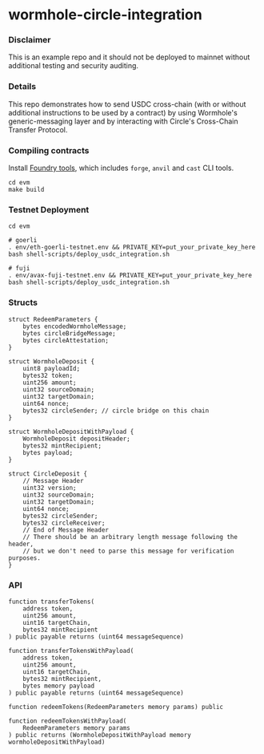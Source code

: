 # wormhole-circle-integration

### Disclaimer

This is an example repo and it should not be deployed to mainnet without additional testing and security auditing.

### Details

This repo demonstrates how to send USDC cross-chain (with or without additional instructions to be used by a contract) by using Wormhole's generic-messaging layer and by interacting with Circle's Cross-Chain Transfer Protocol.

### Compiling contracts

Install [Foundry tools](https://book.getfoundry.sh/getting-started/installation), which includes `forge`, `anvil` and `cast` CLI tools.

```
cd evm
make build
```

### Testnet Deployment

```
cd evm

# goerli
. env/eth-goerli-testnet.env && PRIVATE_KEY=put_your_private_key_here bash shell-scripts/deploy_usdc_integration.sh

# fuji
. env/avax-fuji-testnet.env && PRIVATE_KEY=put_your_private_key_here bash shell-scripts/deploy_usdc_integration.sh
```

### Structs

```
struct RedeemParameters {
    bytes encodedWormholeMessage;
    bytes circleBridgeMessage;
    bytes circleAttestation;
}

struct WormholeDeposit {
    uint8 payloadId;
    bytes32 token;
    uint256 amount;
    uint32 sourceDomain;
    uint32 targetDomain;
    uint64 nonce;
    bytes32 circleSender; // circle bridge on this chain
}

struct WormholeDepositWithPayload {
    WormholeDeposit depositHeader;
    bytes32 mintRecipient;
    bytes payload;
}

struct CircleDeposit {
    // Message Header
    uint32 version;
    uint32 sourceDomain;
    uint32 targetDomain;
    uint64 nonce;
    bytes32 circleSender;
    bytes32 circleReceiver;
    // End of Message Header
    // There should be an arbitrary length message following the header,
    // but we don't need to parse this message for verification purposes.
}
```

### API

```solidity
function transferTokens(
    address token,
    uint256 amount,
    uint16 targetChain,
    bytes32 mintRecipient
) public payable returns (uint64 messageSequence)

function transferTokensWithPayload(
    address token,
    uint256 amount,
    uint16 targetChain,
    bytes32 mintRecipient,
    bytes memory payload
) public payable returns (uint64 messageSequence)

function redeemTokens(RedeemParameters memory params) public

function redeemTokensWithPayload(
    RedeemParameters memory params
) public returns (WormholeDepositWithPayload memory wormholeDepositWithPayload)
```
